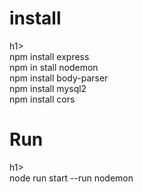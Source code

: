 <h1>install</h1>h1> <br>
npm install express <br>
npm in stall nodemon <br>
npm install body-parser <br>
npm install mysql2 <br>
npm install cors <br>
<h1> Run </h1>h1> <br>
node run start  --run nodemon </br>
